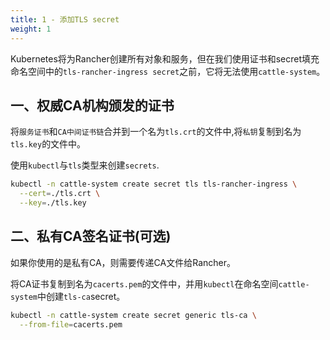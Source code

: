 ```yaml
---
title: 1 - 添加TLS secret
weight: 1
---
```


Kubernetes将为Rancher创建所有对象和服务，但在我们使用证书和secret填充命名空间中的`tls-rancher-ingress secret`之前，它将无法使用`cattle-system`。

## 一、权威CA机构颁发的证书

将`服务证书`和`CA中间证书链`合并到一个名为`tls.crt`的文件中,将`私钥`复制到名为`tls.key`的文件中。

使用`kubectl`与`tls`类型来创建`secrets`.

```bash
kubectl -n cattle-system create secret tls tls-rancher-ingress \
  --cert=./tls.crt \
  --key=./tls.key
```

## 二、私有CA签名证书(可选)

如果你使用的是私有CA，则需要传递CA文件给Rancher。

将CA证书复制到名为`cacerts.pem`的文件中，并用`kubectl`在命名空间`cattle-system`中创建`tls-ca`secret。

```bash
kubectl -n cattle-system create secret generic tls-ca \
  --from-file=cacerts.pem
```